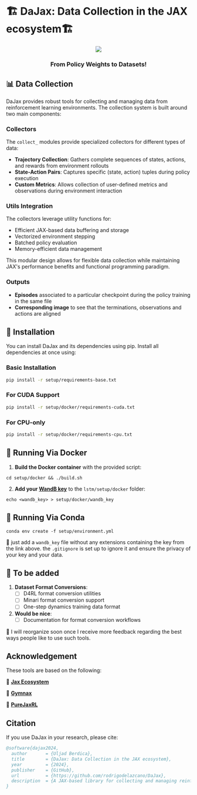 # 🏗️ DaJax: Data Collection in the JAX ecosystem🏗️
 
<p align="center">
    <img src="https://img.shields.io/badge/license-Apache2.0-blue.svg" /></a>
</p>

<h3 align="center">
    <strong>From Policy Weights to Datasets!</strong>
</h3>

## 📊 Data Collection

DaJax provides robust tools for collecting and managing data from reinforcement learning environments. The collection system is built around two main components:

### Collectors
The `collect_` modules provide specialized collectors for different types of data:

- **Trajectory Collection**: Gathers complete sequences of states, actions, and rewards from environment rollouts
- **State-Action Pairs**: Captures specific (state, action) tuples during policy execution
- **Custom Metrics**: Allows collection of user-defined metrics and observations during environment interaction

### Utils Integration
The collectors leverage utility functions for:
- Efficient JAX-based data buffering and storage
- Vectorized environment stepping
- Batched policy evaluation
- Memory-efficient data management

This modular design allows for flexible data collection while maintaining JAX's performance benefits and functional programming paradigm.

### Outputs

- **Episodes** associated to a particular checkpoint during the policy training in the same file
- **Corresponding image** to see that the terminations, observations and actions are aligned

## 🔩 Installation

You can install DaJax and its dependencies using pip. Install all dependencies at once using:

### Basic Installation
```bash
pip install -r setup/requirements-base.txt
```

### For CUDA Support
```bash
pip install -r setup/docker/requirements-cuda.txt
```

### For CPU-only
```bash
pip install -r setup/docker/requirements-cpu.txt
```

## 🐳 Running Via Docker

1. **Build the Docker container** with the provided script:
```
cd setup/docker && ./build.sh
```
2. **Add your [WandB key](https://wandb.ai/authorize)** to the `lstm/setup/docker` folder:

```
echo <wandb_key> > setup/docker/wandb_key
```
## 🐍 Running Via Conda

```
conda env create -f setup/environment.yml
```



👼 just add a `wandb_key` file without any extensions containing the key from the link above. the `.gitignore` is set up to ignore it and ensure the privacy of your key and your data. 

## 📝 To be added

1. **Dataset Format Conversions**:
   - [ ] D4RL format conversion utilities
   - [ ] Minari format conversion support
   - [ ] One-step dynamics training data format

2. **Would be nice**:
   - [ ] Documentation for format conversion workflows

 😬 I will reorganize soon once I receive more feedback regarding the best ways people like to use such tools. 

##  Acknowledgement

These tools are based on the following:

🚀 **[Jax Ecosystem](https://github.com/jax-ml/jax_)** 

💪 **[Gymnax](https://github.com/RobertTLange/gymnax)** 

🌟 **[PureJaxRL](https://github.com/luchris429/purejaxrl/tree/main)** 

## Citation

If you use DaJax in your research, please cite:

```bibtex
@software{dajax2024,
  author       = {Uljad Berdica},
  title        = {DaJax: Data Collection in the JAX ecosystem},
  year         = {2024},
  publisher    = {GitHub},
  url          = {https://github.com/rodrigodelazcano/DaJax},
  description  = {A JAX-based library for collecting and managing reinforcement learning datasets}
}
```

